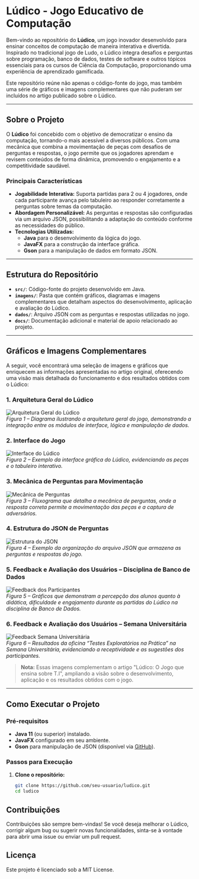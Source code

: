 # Lúdico - Jogo Educativo de Computação

Bem-vindo ao repositório do **Lúdico**, um jogo inovador desenvolvido para ensinar conceitos de computação de maneira interativa e divertida. Inspirado no tradicional jogo de Ludo, o Lúdico integra desafios e perguntas sobre programação, banco de dados, testes de software e outros tópicos essenciais para os cursos de Ciência da Computação, proporcionando uma experiência de aprendizado gamificada.

Este repositório reúne não apenas o código-fonte do jogo, mas também uma série de gráficos e imagens complementares que não puderam ser incluídos no artigo publicado sobre o Lúdico.

---

## Sobre o Projeto

O **Lúdico** foi concebido com o objetivo de democratizar o ensino da computação, tornando-o mais acessível a diversos públicos. Com uma mecânica que combina a movimentação de peças com desafios de perguntas e respostas, o jogo permite que os jogadores aprendam e revisem conteúdos de forma dinâmica, promovendo o engajamento e a competitividade saudável.

### Principais Características

- **Jogabilidade Interativa:** Suporta partidas para 2 ou 4 jogadores, onde cada participante avança pelo tabuleiro ao responder corretamente a perguntas sobre temas da computação.
- **Abordagem Personalizável:** As perguntas e respostas são configuradas via um arquivo JSON, possibilitando a adaptação do conteúdo conforme as necessidades do público.
- **Tecnologias Utilizadas:**  
  - **Java** para o desenvolvimento da lógica do jogo.
  - **JavaFX** para a construção da interface gráfica.
  - **Gson** para a manipulação de dados em formato JSON.

---

## Estrutura do Repositório

- **`src/`**: Código-fonte do projeto desenvolvido em Java.
- **`imagens/`**: Pasta que contém gráficos, diagramas e imagens complementares que detalham aspectos do desenvolvimento, aplicação e avaliação do Lúdico.
- **`dados/`**: Arquivo JSON com as perguntas e respostas utilizadas no jogo.
- **`docs/`**: Documentação adicional e material de apoio relacionado ao projeto.

---

## Gráficos e Imagens Complementares

A seguir, você encontrará uma seleção de imagens e gráficos que enriquecem as informações apresentadas no artigo original, oferecendo uma visão mais detalhada do funcionamento e dos resultados obtidos com o Lúdico:

### 1. Arquitetura Geral do Lúdico
![Arquitetura Geral do Lúdico](images/figura1-arquitetura.png)  
*Figura 1 – Diagrama ilustrando a arquitetura geral do jogo, demonstrando a integração entre os módulos de interface, lógica e manipulação de dados.*

### 2. Interface do Jogo
![Interface do Lúdico](images/figura2-interface.png)  
*Figura 2 – Exemplo da interface gráfica do Lúdico, evidenciando as peças e o tabuleiro interativo.*

### 3. Mecânica de Perguntas para Movimentação
![Mecânica de Perguntas](images/figura3.png)  
*Figura 3 – Fluxograma que detalha a mecânica de perguntas, onde a resposta correta permite a movimentação das peças e a captura de adversários.*

### 4. Estrutura do JSON de Perguntas
![Estrutura do JSON](images/figura4-json.png)  
*Figura 4 – Exemplo da organização do arquivo JSON que armazena as perguntas e respostas do jogo.*

### 5. Feedback e Avaliação dos Usuários – Disciplina de Banco de Dados
![Feedback dos Participantes](images/fig5.png)  
*Figura 5 – Gráficos que demonstram a percepção dos alunos quanto à didática, dificuldade e engajamento durante as partidas do Lúdico na disciplina de Banco de Dados.*

### 6. Feedback e Avaliação dos Usuários – Semana Universitária
![Feedback Semana Universitária](images/figura6.png)  
*Figura 6 – Resultados da oficina “Testes Exploratórios na Prática” na Semana Universitária, evidenciando a receptividade e as sugestões dos participantes.*

> **Nota:** Essas imagens complementam o artigo "Lúdico: O Jogo que ensina sobre T.I", ampliando a visão sobre o desenvolvimento, aplicação e os resultados obtidos com o jogo.

---

## Como Executar o Projeto

### Pré-requisitos

- **Java 11** (ou superior) instalado.
- **JavaFX** configurado em seu ambiente.
- **Gson** para manipulação de JSON (disponível via [GitHub](https://github.com/google/gson)).

### Passos para Execução

1. **Clone o repositório:**
   ```bash
   git clone https://github.com/seu-usuario/ludico.git
   cd ludico


## Contribuições
Contribuições são sempre bem-vindas! Se você deseja melhorar o Lúdico, corrigir algum bug ou sugerir novas funcionalidades, sinta-se à vontade para abrir uma issue ou enviar um pull request.

## Licença
Este projeto é licenciado sob a MIT License.
